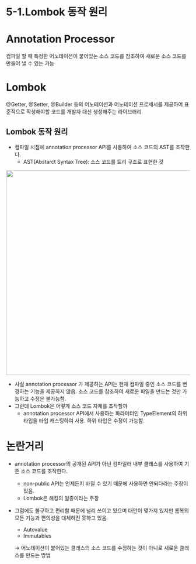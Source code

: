 # 5-1.Lombok 동작 원리

# Annotation Processor

컴파일 할 때 특정한 어노테이션이 붙어있는 소스 코드를 참조하여 새로운 소스 코드를 만들어 낼 수 있는 기능

# Lombok

@Getter, @Setter, @Builder 등의 어노테이션과 어노테이션 프로세서를 제공하여 표준적으로 작성해야할 코드를 개발자 대신 생성해주는 라이브러리

## Lombok 동작 원리

- 컴파일 시점에 annotation processor API를 사용하여 소스 코드의 AST를 조작한다.
    - AST(Abstarct Syntax Tree): 소스 코드를 트리 구조로 표현한 것

<img src="https://user-images.githubusercontent.com/52793122/156335722-7bfcc210-d142-40b9-9666-2fcae1718fca.png"  width="590" height="560"/>


- 사실 annotation processor 가 제공하는 API는 현재 컴파일 중인 소스 코드를 변경하는 기능을 제공하지 않음. 소스 코드를 참조하여 새로운 파일을 만드는 것만 가능하고 수정은 불가능함.
- 그런데 Lombok은 어떻게 소스 코드 자체를 조작할까
    - annotation processor API에서 사용하는 파라미터인 TypeElement의 하위 타입을 타입 캐스팅하여 사용. 하위 타입은 수정이 가능함.

# 논란거리

- annotation processor의 공개된 API가 아닌 컴파일러 내부 클래스를 사용하여 기존 소스 코드를 조작한다.
    - non-public API는 언제든지 바뀔 수 있기 때문에 사용하면 안되다라는 주장이 있음.
    - Lombok은 해킹의 일종이라는 주장
- 그럼에도 불구하고 편리함 때문에 널리 쓰이고 있으며 대안이 몇가지 있지만 롬복의 모든 기능과 편의성을 대체하진 못하고 있음.
    - Autovalue
    - Immutables
    
    → 어노테이션이 붙어있는 클래스의 소스 코드를 수정하는 것이 아니로 새로운 클래스를 만드는 방법
